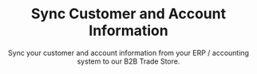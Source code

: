 ---
title: "Sync Customer and Account Information"
subtitle: "Sync your customer and account information from your ERP / accounting system to our B2B Trade Store."
imageDestop: "/images/a02.png"
imageDestopWidth: "849"
imageMobile: "/images/a002.png"
buttonTextMobile: "Schedule a demo"
buttonHrefMobile: "/"
channel: "b2b"
type: "b2b-content"
headless: true
weight: 2
---